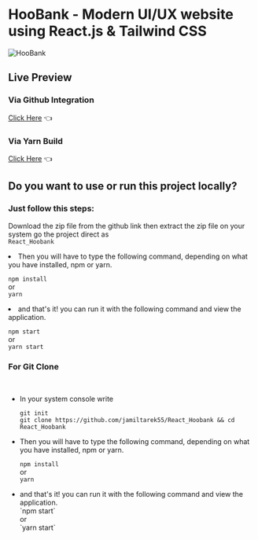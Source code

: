 # HooBank - Modern UI/UX website using React.js & Tailwind CSS

![HooBank](https://i.ibb.co/BK1Hn0x/Screenshot-2022-08-08-at-4-05-48-PM.png)


## Live Preview
  ### Via Github Integration
  [Click Here](https://dynamic-zuccutto-3bec1f.netlify.app/) 👈
  ### Via Yarn Build
  [Click Here](https://peppy-dieffenbachia-13e4cf.netlify.app/) 👈


## Do you want to use or run this project locally?

### Just follow this steps:
Download the zip file from the github link
then extract the zip file on your system 
go the project direct as <br/>`React_Hoobank`
<li>Then you will have to type the following command, depending on what you have installed, npm or yarn.</li>
  
  `npm install`<br/>
    or <br/>
  `yarn`
  <li>and that's it! you can run it with the following command and view the application.</li>

  `npm start`
   <br/>or <br/>
  `yarn start`
  
 ### For Git Clone
 <br/> 

<ul>
  <li>In your system console write </li>
  
  `git init`<br/>
  `git clone https://github.com/jamiltarek55/React_Hoobank && cd React_Hoobank`

  <li>Then you will have to type the following command, depending on what you have installed, npm or yarn.</li>
  
  `npm install`<br/>
    or <br/>
  `yarn`
  <li>and that's it! you can run it with the following command and view the application.</li>
  `npm start`
   <br/> or <br/>
  `yarn start`
  
</ul>



 
